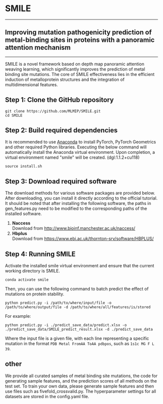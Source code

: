 # SMILE
***
## Improving mutation pathogenicity prediction of metal-binding sites in proteins with a panoramic attention mechanism
***

SMILE is a novel framework based on depth map panoramic attention weaving learning, which significantly improves the prediction of metal binding site mutations. The core of SMILE effectiveness lies in the efficient induction of metalloprotein structures and the integration of multidimensional features.

## Step 1: Clone the GitHub repository

```commandline
git clone https://github.com/MLMIP/SMILE.git
cd SMILE
```

## Step 2: Build required dependencies
It is recommended to use [Anaconda](https://www.anaconda.com/download#downloads) to install PyTorch, PyTorch Geometrics 
and other required Python libraries. Executing the below command will automatically install the Anaconda virtual 
environment. Upon completion, a virtual environment named "smile" will be created. (dgl:1.1.2+cu118)
```commandline
source install.sh
```

## Step 3: Download required software
The download methods for various software packages are provided below. After downloading, you can install it directly 
according to the official tutorial. It should be noted that after installing the following software, the paths in 
gen_features.py need to be modified to the corresponding paths of the installed software.

1. **Naccess**\
Download from http://www.bioinf.manchester.ac.uk/naccess/
2. **Hbplus**\
Download from https://www.ebi.ac.uk/thornton-srv/software/HBPLUS/


## Step 4: Running SMILE
Activate the installed smile virtual environment and ensure that the current working directory is SMILE.
```commandline
conda activate smile
```
Then, you can use the following command to batch predict the effect of mutations on protein stability.
```commandline
python predict.py -i /path/to/where/input/file -o /path/to/where/output/file -d /path/to/where/all/features/is/stored
```
For example:
```commandline
python predict.py -i ./predict_save_data/predict.xlsx -o ./predict_save_data/SMILE_predict_result.xlsx -d ./predict_save_data
```
Where the input file is a given file, with each line representing a specific mutation in the format 
`PDB Metal FromAA ToAA pdbpos`, such as `1s1c MG F L 39`.

## other
We provide all curated samples of metal binding site mutations, the code for generating sample features, and the prediction scores of all methods on the test set. To train your own data, please generate sample features and then use files such as fivefold_crossvalid.py. The hyperparameter settings for all datasets are stored in the config.yaml file.
